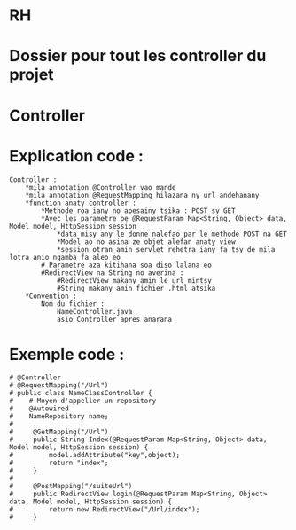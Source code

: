 # RH
# Dossier pour tout les controller du projet
# Controller 
# Explication code :  
    Controller :
        *mila annotation @Controller vao mande 
        *mila annotation @RequestMapping hilazana ny url andehanany 
        *function anaty controller :
            *Methode roa iany no apesainy tsika : POST sy GET
            *Avec les parametre oe @RequestParam Map<String, Object> data, Model model, HttpSession session
                *data misy any le donne nalefao par le methode POST na GET
                *Model ao no asina ze objet alefan anaty view
                *session otran amin servlet rehetra iany fa tsy de mila lotra anio ngamba fa aleo eo
            # Parametre aza kitihana soa diso lalana eo 
            #RedirectView na String no averina :
                #RedirectView makany amin le url mintsy 
                #String makany amin fichier .html atsika
        *Convention :
            Nom du fichier :
                NameController.java
                asio Controller apres anarana    

# Exemple code : 
    # @Controller
    # @RequestMapping("/Url")
    # public class NameClassController {
    #    # Moyen d'appeller un repository 
    #    @Autowired
    #    NameRepository name;
    #
    #     @GetMapping("/Url")
    #     public String Index(@RequestParam Map<String, Object> data, Model model, HttpSession session) {
    #         model.addAttribute("key",object);
    #         return "index";
    #     }
    # 
    #     @PostMapping("/suiteUrl")
    #     public RedirectView login(@RequestParam Map<String, Object> data, Model model, HttpSession session) {
    #         return new RedirectView("/Url/index");
    #     }

